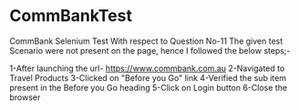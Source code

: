 # CommBankTest
CommBank Selenium Test
With respect to Question No-11
The given test Scenario were not present on the page, hence I followed the below steps;-

1-After launching the url- https://www.commbank.com.au
2-Navigated to Travel Products
3-Clicked on "Before you Go" link
4-Verified the sub item present in the Before you Go heading
5-Click on Login button
6-Close the browser
